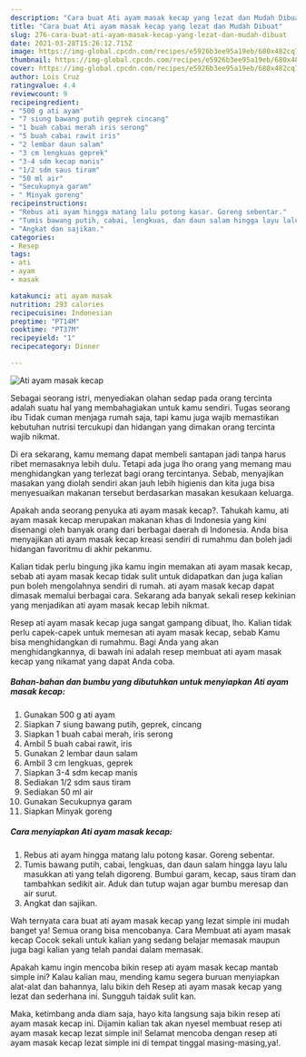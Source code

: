 ```yaml
---
description: "Cara buat Ati ayam masak kecap yang lezat dan Mudah Dibuat"
title: "Cara buat Ati ayam masak kecap yang lezat dan Mudah Dibuat"
slug: 276-cara-buat-ati-ayam-masak-kecap-yang-lezat-dan-mudah-dibuat
date: 2021-03-28T15:26:12.715Z
image: https://img-global.cpcdn.com/recipes/e5926b3ee95a19eb/680x482cq70/ati-ayam-masak-kecap-foto-resep-utama.jpg
thumbnail: https://img-global.cpcdn.com/recipes/e5926b3ee95a19eb/680x482cq70/ati-ayam-masak-kecap-foto-resep-utama.jpg
cover: https://img-global.cpcdn.com/recipes/e5926b3ee95a19eb/680x482cq70/ati-ayam-masak-kecap-foto-resep-utama.jpg
author: Lois Cruz
ratingvalue: 4.4
reviewcount: 9
recipeingredient:
- "500 g ati ayam"
- "7 siung bawang putih geprek cincang"
- "1 buah cabai merah iris serong"
- "5 buah cabai rawit iris"
- "2 lembar daun salam"
- "3 cm lengkuas geprek"
- "3-4 sdm kecap manis"
- "1/2 sdm saus tiram"
- "50 ml air"
- "Secukupnya garam"
- " Minyak goreng"
recipeinstructions:
- "Rebus ati ayam hingga matang lalu potong kasar. Goreng sebentar."
- "Tumis bawang putih, cabai, lengkuas, dan daun salam hingga layu lalu masukkan ati yang telah digoreng. Bumbui garam, kecap, saus tiram dan tambahkan sedikit air. Aduk dan tutup wajan agar bumbu meresap dan air surut."
- "Angkat dan sajikan."
categories:
- Resep
tags:
- ati
- ayam
- masak

katakunci: ati ayam masak 
nutrition: 293 calories
recipecuisine: Indonesian
preptime: "PT14M"
cooktime: "PT37M"
recipeyield: "1"
recipecategory: Dinner

---
```



![Ati ayam masak kecap](https://img-global.cpcdn.com/recipes/e5926b3ee95a19eb/680x482cq70/ati-ayam-masak-kecap-foto-resep-utama.jpg)

Sebagai seorang istri, menyediakan olahan sedap pada orang tercinta adalah suatu hal yang membahagiakan untuk kamu sendiri. Tugas seorang ibu Tidak cuman menjaga rumah saja, tapi kamu juga wajib memastikan kebutuhan nutrisi tercukupi dan hidangan yang dimakan orang tercinta wajib nikmat.

Di era  sekarang, kamu memang dapat membeli santapan jadi tanpa harus ribet memasaknya lebih dulu. Tetapi ada juga lho orang yang memang mau menghidangkan yang terlezat bagi orang tercintanya. Sebab, menyajikan masakan yang diolah sendiri akan jauh lebih higienis dan kita juga bisa menyesuaikan makanan tersebut berdasarkan masakan kesukaan keluarga. 



Apakah anda seorang penyuka ati ayam masak kecap?. Tahukah kamu, ati ayam masak kecap merupakan makanan khas di Indonesia yang kini disenangi oleh banyak orang dari berbagai daerah di Indonesia. Anda bisa menyajikan ati ayam masak kecap kreasi sendiri di rumahmu dan boleh jadi hidangan favoritmu di akhir pekanmu.

Kalian tidak perlu bingung jika kamu ingin memakan ati ayam masak kecap, sebab ati ayam masak kecap tidak sulit untuk didapatkan dan juga kalian pun boleh mengolahnya sendiri di rumah. ati ayam masak kecap dapat dimasak memalui berbagai cara. Sekarang ada banyak sekali resep kekinian yang menjadikan ati ayam masak kecap lebih nikmat.

Resep ati ayam masak kecap juga sangat gampang dibuat, lho. Kalian tidak perlu capek-capek untuk memesan ati ayam masak kecap, sebab Kamu bisa menghidangkan di rumahmu. Bagi Anda yang akan menghidangkannya, di bawah ini adalah resep membuat ati ayam masak kecap yang nikamat yang dapat Anda coba.

<!--inarticleads1-->

##### Bahan-bahan dan bumbu yang dibutuhkan untuk menyiapkan Ati ayam masak kecap:

1. Gunakan 500 g ati ayam
1. Siapkan 7 siung bawang putih, geprek, cincang
1. Siapkan 1 buah cabai merah, iris serong
1. Ambil 5 buah cabai rawit, iris
1. Gunakan 2 lembar daun salam
1. Ambil 3 cm lengkuas, geprek
1. Siapkan 3-4 sdm kecap manis
1. Sediakan 1/2 sdm saus tiram
1. Sediakan 50 ml air
1. Gunakan Secukupnya garam
1. Siapkan  Minyak goreng




<!--inarticleads2-->

##### Cara menyiapkan Ati ayam masak kecap:

1. Rebus ati ayam hingga matang lalu potong kasar. Goreng sebentar.
1. Tumis bawang putih, cabai, lengkuas, dan daun salam hingga layu lalu masukkan ati yang telah digoreng. Bumbui garam, kecap, saus tiram dan tambahkan sedikit air. Aduk dan tutup wajan agar bumbu meresap dan air surut.
1. Angkat dan sajikan.




Wah ternyata cara buat ati ayam masak kecap yang lezat simple ini mudah banget ya! Semua orang bisa mencobanya. Cara Membuat ati ayam masak kecap Cocok sekali untuk kalian yang sedang belajar memasak maupun juga bagi kalian yang telah pandai dalam memasak.

Apakah kamu ingin mencoba bikin resep ati ayam masak kecap mantab simple ini? Kalau kalian mau, mending kamu segera buruan menyiapkan alat-alat dan bahannya, lalu bikin deh Resep ati ayam masak kecap yang lezat dan sederhana ini. Sungguh taidak sulit kan. 

Maka, ketimbang anda diam saja, hayo kita langsung saja bikin resep ati ayam masak kecap ini. Dijamin kalian tak akan nyesel membuat resep ati ayam masak kecap lezat simple ini! Selamat mencoba dengan resep ati ayam masak kecap lezat simple ini di tempat tinggal masing-masing,ya!.


